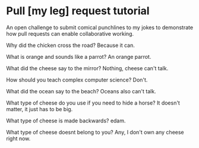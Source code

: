 # Pull [my leg] request tutorial
An open challenge to submit comical punchlines to my jokes to demonstrate how pull requests can enable collaborative working. 

Why did the chicken cross the road? 
Because it can.

What is orange and sounds like a parrot? 
An orange parrot.

What did the cheese say to the mirror? 
Nothing, cheese can't talk.

How should you teach complex computer science? 
Don't.

What did the ocean say to the beach?
Oceans also can't talk.

What type of cheese do you use if you need to hide a horse?
It doesn't matter, it just has to be big.

What type of cheese is made backwards?
edam.

What type of cheese doesnt belong to you?
Any, I don't own any cheese right now.
